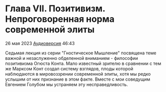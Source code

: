 # Глава VII. Позитивизм. Непроговоренная норма современной элиты

26 мая 2023 [Аудиоверсия](https://e.pcloud.link/publink/show?code=XZL1JdZLl7Sd8y6B6XvA4quM0vzY0FGsSDk) 46:43

Седьмая лекция из серии "Гностическое Мышление" посвящена теме важной и незаслуженно обделенной вниманием - философии позитивизма Огюста Конта.
Мало известный зрителю в сравнении с  тем же Марксом Конт создал систему взглядов, плоды которой наблюдаются в мировоззрении современной элиты, хотя мы редко услышим от них признание в этом факте.
Вместе с мои соведущим Евгением Голубом мы устраняем эту несправедливость.
